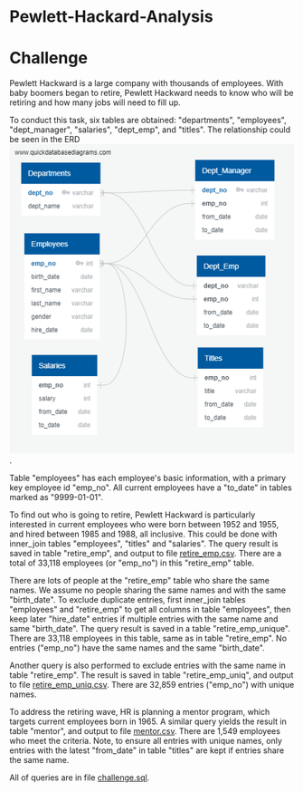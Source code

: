 # Pewlett-Hackard-Analysis
# Challenge

Pewlett Hackward is a large company with thousands of employees. With baby boomers began to retire, Pewlett Hackward needs to know who will be retiring and how many jobs will need to fill up.

To conduct this task, six tables are obtained:  "departments", "employees", "dept_manager", "salaries", "dept_emp", and "titles". The relationship could be seen in the ERD ![EmployeeDB.png](https://github.com/pqrt12/Pewlett-Hackard-Analysis/blob/master/EmployeeDB.png).
 
Table "employees" has each employee's basic information, with a primary key employee id "emp_no". All current employees have a "to_date" in tables marked as "9999-01-01".

To find out who is going to retire, Pewlett Hackward is particularly interested in current employees who were born between 1952 and 1955, and hired between 1985 and 1988, all inclusive. This could be done with inner_join tables "employees", "titles" and "salaries". The query result is saved in table "retire_emp", and output to file [retire_emp.csv](https://github.com/pqrt12/Pewlett-Hackard-Analysis/blob/master/Data/retire_emp.csv). There are a total of 33,118 employees (or "emp_no") in this "retire_emp" table.

There are lots of people at the "retire_emp" table who share the same names. We assume no people sharing the same names and with the same "birth_date". To exclude duplicate entries, first inner_join tables "employees" and "retire_emp" to get all columns in table "employees", then keep later "hire_date" entries if multiple entries with the same name and same "birth_date". The query result is saved in a table "retire_emp_unique". There are 33,118 employees in this table, same as in table "retire_emp". No entries ("emp_no") have the same names and the same "birth_date".

Another query is also performed to exclude entries with the same name in table "retire_emp". The result is saved in table "retire_emp_uniq", and output to file [retire_emp_uniq.csv](https://github.com/pqrt12/Pewlett-Hackard-Analysis/blob/master/Data/retire_emp_uniq.csv). There are 32,859 entries ("emp_no") with unique names.

To address the retiring wave, HR is planning a mentor program, which targets current employees born in 1965. A similar query yields the result in table "mentor", and output to file [mentor.csv](https://github.com/pqrt12/Pewlett-Hackard-Analysis/blob/master/Data/mentors.csv).  There are 1,549 employees who meet the criteria. Note, to ensure all entries with unique names, only entries with the latest "from_date" in table "titles" are kept if entries share the same name.  

All of queries are in file [challenge.sql](https://github.com/pqrt12/Pewlett-Hackard-Analysis/blob/master/Queries/challenge.sql).  
